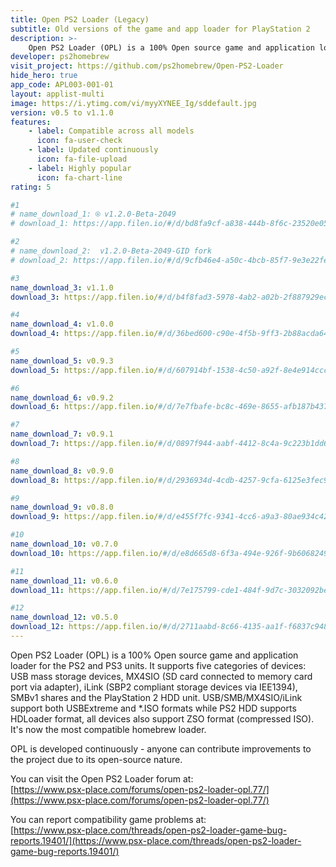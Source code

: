 ```yaml
---
title: Open PS2 Loader (Legacy)
subtitle: Old versions of the game and app loader for PlayStation 2
description: >-
    Open PS2 Loader (OPL) is a 100% Open source game and application loader for the PS2 and PS3 units. It supports five categories of         devices: USB mass storage devices, MX4SIO (SD card connected to memory card port via adapter), iLink (SBP2 compliant storage devices      via IEE1394), SMBv1 shares and the PlayStation 2 HDD unit. USB/SMB/MX4SIO/iLink support both USBExtreme and *.ISO formats while PS2       HDD supports HDLoader format, all devices also support ZSO format (compressed ISO). It's now the most compatible homebrew loader.
developer: ps2homebrew
visit_project: https://github.com/ps2homebrew/Open-PS2-Loader
hide_hero: true
app_code: APL003-001-01
layout: applist-multi
image: https://i.ytimg.com/vi/myyXYNEE_Ig/sddefault.jpg
version: v0.5 to v1.1.0
features:
    - label: Compatible across all models
      icon: fa-user-check
    - label: Updated continuously
      icon: fa-file-upload
    - label: Highly popular
      icon: fa-chart-line
rating: 5

#1
# name_download_1: ⍟ v1.2.0-Beta-2049
# download_1: https://app.filen.io/#/d/bd8fa9cf-a838-444b-8f6c-23520e055a7e#xUAObLdWGOIquY4gZAmNPNqjarUbcbUP

#2
# name_download_2:  v1.2.0-Beta-2049-GID fork
# download_2: https://app.filen.io/#/d/9cfb46e4-a50c-4bcb-85f7-9e3e22fe9079#lkaH12c1vM3oDcOps8TpEeJZue0Q8dGb

#3
name_download_3: v1.1.0
download_3: https://app.filen.io/#/d/b4f8fad3-5978-4ab2-a02b-2f887929ec17#Nd7as1e2rkbTvmTnQpC0dkICyp98rZ7v

#4
name_download_4: v1.0.0
download_4: https://app.filen.io/#/d/36bed600-c90e-4f5b-9ff3-2b88acda6470#cF8BJysytDW5WaXFaCu60ClNRUuKrwSu

#5
name_download_5: v0.9.3
download_5: https://app.filen.io/#/d/607914bf-1538-4c50-a92f-8e4e914cccb9#rwMDgjR0AdlIgHMgWsEnu4TragBokMbL

#6
name_download_6: v0.9.2
download_6: https://app.filen.io/#/d/7e7fbafe-bc8c-469e-8655-afb187b4375d#YmyR7QHKawoe8kFrggtNnfhRd5fCWQLy

#7
name_download_7: v0.9.1
download_7: https://app.filen.io/#/d/0897f944-aabf-4412-8c4a-9c223b1dd625#d2Jwg468owoP03P4wsEm16Hpc5m6LzPe

#8
name_download_8: v0.9.0
download_8: https://app.filen.io/#/d/2936934d-4cdb-4257-9cfa-6125e3fec930#i4JV3tZZ2efLpNIhgG1qk1ii8fiuZsnX

#9
name_download_9: v0.8.0
download_9: https://app.filen.io/#/d/e455f7fc-9341-4cc6-a9a3-80ae934c42f3#YCdJWVjJVoEQDCDxLwXLLWh2nDMZcUjd

#10
name_download_10: v0.7.0
download_10: https://app.filen.io/#/d/e8d665d8-6f3a-494e-926f-9b6068249e36#Q405H5R8uulZ3XeIpDJKRAO9MnaeJ2sx

#11
name_download_11: v0.6.0
download_11: https://app.filen.io/#/d/7e175799-cde1-484f-9d7c-3032092be95e#6Vkf8H5QdmCdb7KAR1Ox5MGKZpAZ6X7r

#12
name_download_12: v0.5.0
download_12: https://app.filen.io/#/d/2711aabd-8c66-4135-aa1f-f6837c9486de#YzRcInSAOXNp1r2SCGf992bHKX9WU82C
---
```


Open PS2 Loader (OPL) is a 100% Open source game and application loader for the PS2 and PS3 units. It supports five categories of devices: USB mass storage devices, MX4SIO (SD card connected to memory card port via adapter), iLink (SBP2 compliant storage devices via IEE1394), SMBv1 shares and the PlayStation 2 HDD unit. USB/SMB/MX4SIO/iLink support both USBExtreme and *.ISO formats while PS2 HDD supports HDLoader format, all devices also support ZSO format (compressed ISO). It's now the most compatible homebrew loader.  

OPL is developed continuously - anyone can contribute improvements to the project due to its open-source nature.  

You can visit the Open PS2 Loader forum at:  
[https://www.psx-place.com/forums/open-ps2-loader-opl.77/](https://www.psx-place.com/forums/open-ps2-loader-opl.77/)

You can report compatibility game problems at:  
[https://www.psx-place.com/threads/open-ps2-loader-game-bug-reports.19401/](https://www.psx-place.com/threads/open-ps2-loader-game-bug-reports.19401/)
